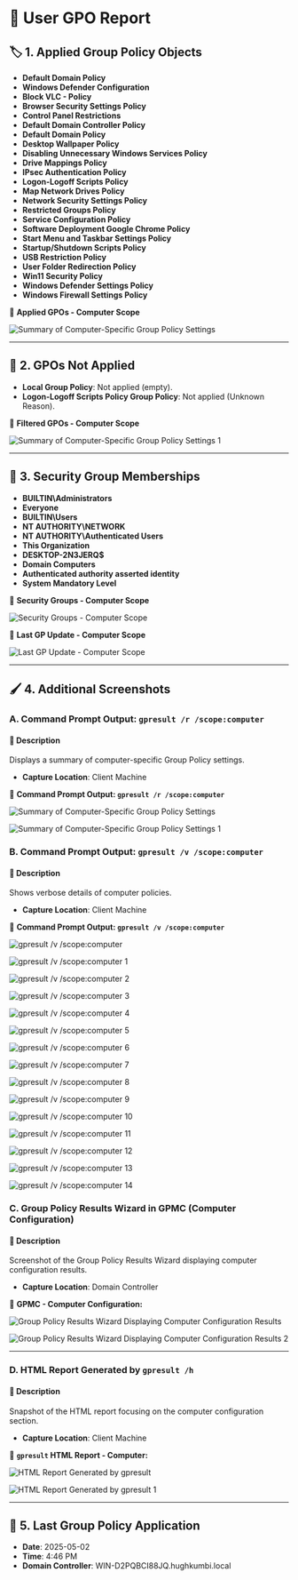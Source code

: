 # 👤 User GPO Report

## 🏷️ 1. Applied Group Policy Objects

- **Default Domain Policy**
- **Windows Defender Configuration**
- **Block VLC - Policy**
- **Browser Security Settings Policy**
- **Control Panel Restrictions**
- **Default Domain Controller Policy**
- **Default Domain Policy**
- **Desktop Wallpaper Policy**
- **Disabling Unnecessary Windows Services Policy**
- **Drive Mappings Policy**
- **IPsec Authentication Policy**
- **Logon-Logoff Scripts Policy**
- **Map Network Drives Policy**
- **Network Security Settings Policy**
- **Restricted Groups Policy**
- **Service Configuration Policy**
- **Software Deployment Google Chrome Policy**
- **Start Menu and Taskbar Settings Policy**
- **Startup/Shutdown Scripts Policy**
- **USB Restriction Policy**
- **User Folder Redirection Policy**
- **Win11 Security Policy**
- **Windows Defender Settings Policy**
- **Windows Firewall Settings Policy**

📸 **Applied GPOs - Computer Scope**

![Summary of Computer-Specific Group Policy Settings](https://github.com/user-attachments/assets/c38a8bc4-657c-4934-beab-e68bee09f42c)

---

## 🚫 2. GPOs Not Applied

- **Local Group Policy**: Not applied (empty).
- **Logon-Logoff Scripts Policy Group Policy**: Not applied (Unknown Reason).

📸 **Filtered GPOs - Computer Scope**

![Summary of Computer-Specific Group Policy Settings 1](https://github.com/user-attachments/assets/fa82c4ce-4c6a-42cd-a6fe-73d9ca0fe518)

---

## 🛂 3. Security Group Memberships

- **BUILTIN\Administrators**
- **Everyone**
- **BUILTIN\Users**
- **NT AUTHORITY\NETWORK**
- **NT AUTHORITY\Authenticated Users**
- **This Organization**
- **DESKTOP-2N3JERQ$**
- **Domain Computers**
- **Authenticated authority asserted identity**
- **System Mandatory Level**

📸 **Security Groups - Computer Scope**

![Security Groups - Computer Scope](https://github.com/user-attachments/assets/94717468-94f5-465e-b48f-6c471450c184)

📸 **Last GP Update - Computer Scope**

![Last GP Update - Computer Scope](https://github.com/user-attachments/assets/7f70da7c-e28a-4029-a255-406d76fd4752)

---

## 🖌️ 4. Additional Screenshots

### A. Command Prompt Output: `gpresult /r /scope:computer`

#### 📝 Description

Displays a summary of computer-specific Group Policy settings.
   - **Capture Location**: Client Machine
     
📸 **Command Prompt Output: `gpresult /r /scope:computer`**
   
![Summary of Computer-Specific Group Policy Settings](https://github.com/user-attachments/assets/49fa90da-59d7-4aac-9582-d757dc90b429)

![Summary of Computer-Specific Group Policy Settings 1](https://github.com/user-attachments/assets/86001b69-b575-48fb-b5fe-16e85a0fc011)

### B. Command Prompt Output: `gpresult /v /scope:computer`

#### 📝 Description 

Shows verbose details of computer policies.
   - **Capture Location**: Client Machine

📸 **Command Prompt Output: `gpresult /v /scope:computer`**
   
![gpresult /v /scope:computer](https://github.com/user-attachments/assets/7ce50106-a21f-407b-9d95-775d71970248)

![gpresult /v /scope:computer 1](https://github.com/user-attachments/assets/9ecf51b9-1397-4637-a32e-53f2e4ad74e3)

![gpresult /v /scope:computer 2](https://github.com/user-attachments/assets/d5207a5b-8978-4c36-823a-5befddac76c5)

![gpresult /v /scope:computer 3](https://github.com/user-attachments/assets/111fb30d-508d-42ec-8e48-695ae0445a13)

![gpresult /v /scope:computer 4](https://github.com/user-attachments/assets/fdc31f66-eed9-4700-b596-e8ba3cfd1eb7)

![gpresult /v /scope:computer 5](https://github.com/user-attachments/assets/978ca0e4-78c1-4ac2-86e3-23292ecb101e)

![gpresult /v /scope:computer 6](https://github.com/user-attachments/assets/9f94d82d-0e93-4820-aa59-a52159eaafab)

![gpresult /v /scope:computer 7](https://github.com/user-attachments/assets/4c5e6173-ceb2-4286-9894-143d39cb52a8)

![gpresult /v /scope:computer 8](https://github.com/user-attachments/assets/153510f4-4a89-45a4-aa83-a1cb4f26888d)

![gpresult /v /scope:computer 9](https://github.com/user-attachments/assets/70b46c7c-f7a9-492d-be03-92ebf955a5a2)

![gpresult /v /scope:computer 10](https://github.com/user-attachments/assets/4369ac68-a1be-41e9-acd7-0fe92b778489)

![gpresult /v /scope:computer 11](https://github.com/user-attachments/assets/a3308e0a-e5fd-4777-b6be-d1a0d4af0d2b)

![gpresult /v /scope:computer 12](https://github.com/user-attachments/assets/b20dae67-b09c-42e3-80d7-ae329619877b)

![gpresult /v /scope:computer 13](https://github.com/user-attachments/assets/6103f3d2-0461-4945-b9a6-bf4e85128144)

![gpresult /v /scope:computer 14](https://github.com/user-attachments/assets/730cbaaf-4134-4bf2-8a10-c0ffcea4f9ed)   

### C. **Group Policy Results Wizard in GPMC (Computer Configuration)**
   
#### 📝 Description 

Screenshot of the Group Policy Results Wizard displaying computer configuration results.
   - **Capture Location**: Domain Controller

📸 **GPMC - Computer Configuration:**
   
![Group Policy Results Wizard Displaying Computer Configuration Results](https://github.com/user-attachments/assets/ee2f063a-a863-4bc6-9acf-357e5616c96f)

![Group Policy Results Wizard Displaying Computer Configuration Results 2](https://github.com/user-attachments/assets/ae1e2709-fd81-4d35-ba71-8f6fde2f3618)

---

### D. HTML Report Generated by `gpresult /h`

#### 📝 Description 

Snapshot of the HTML report focusing on the computer configuration section.
   - **Capture Location**: Client Machine

📸 **`gpresult` HTML Report - Computer:**
   
![HTML Report Generated by gpresult](https://github.com/user-attachments/assets/0bccec8e-4226-4b2a-b447-fc1999b28822)

![HTML Report Generated by gpresult 1](https://github.com/user-attachments/assets/fd7bdd87-2529-4b49-a378-4a8144cc5a79)

---

## 🔄 5. Last Group Policy Application

- **Date**: 2025-05-02
- **Time**: 4:46 PM
- **Domain Controller**: WIN-D2PQBCI88JQ.hughkumbi.local
